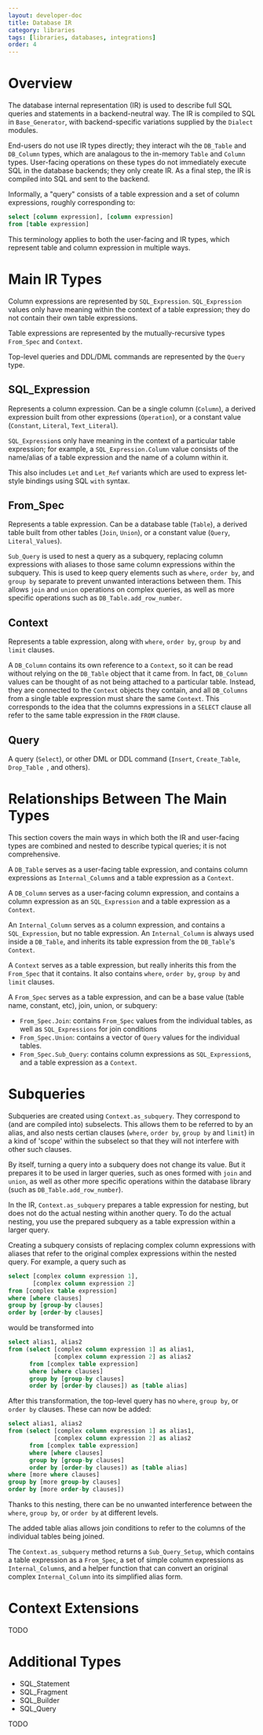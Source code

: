 ```yaml
---
layout: developer-doc
title: Database IR
category: libraries
tags: [libraries, databases, integrations]
order: 4
---
```


# Overview

The database internal representation (IR) is used to describe full SQL queries
and statements in a backend-neutral way. The IR is compiled to SQL in
`Base_Generator`, with backend-specific variations supplied by the `Dialect`
modules.

End-users do not use IR types directly; they interact wih the `DB_Table` and
`DB_Column` types, which are analagous to the in-memory `Table` and `Column`
types. User-facing operations on these types do not immediately execute SQL in
the database backends; they only create IR. As a final step, the IR is compiled
into SQL and sent to the backend.

Informally, a "query" consists of a table expression and a set of column
expressions, roughly corresponding to:

```sql
select [column expression], [column expression]
from [table expression]
```

This terminology applies to both the user-facing and IR types, which represent
table and column expression in multiple ways.

# Main IR Types

Column expressions are represented by `SQL_Expression`. `SQL_Expression` values
only have meaning within the context of a table expression; they do not contain
their own table expressions.

Table expressions are represented by the mutually-recursive types `From_Spec`
and `Context`.

Top-level queries and DDL/DML commands are represented by the `Query` type.

## SQL_Expression

Represents a column expression. Can be a single column (`Column`), a derived
expression built from other expressions (`Operation`), or a constant value
(`Constant`, `Literal`, `Text_Literal`).

`SQL_Expression`s only have meaning in the context of a particular table
expression; for example, a `SQL_Expression.Column` value consists of the
name/alias of a table expression and the name of a column within it.

This also includes `Let` and `Let_Ref` variants which are used to express
let-style bindings using SQL `with` syntax.

## From_Spec

Represents a table expression. Can be a database table (`Table`), a derived
table built from other tables (`Join`, `Union`), or a constant value (`Query`,
`Literal_Values`).

`Sub_Query` is used to nest a query as a subquery, replacing column expressions
with aliases to those same column expressions within the subquery. This is used
to keep query elements such as `where`, `order by`, and `group by` separate to
prevent unwanted interactions between them. This allows `join` and `union`
operations on complex queries, as well as more specific operations such as
`DB_Table.add_row_number`.

## Context

Represents a table expression, along with `where`, `order by`, `group by` and
`limit` clauses.

A `DB_Column` contains its own reference to a `Context`, so it can be read
without relying on the `DB_Table` object that it came from. In fact, `DB_Column`
values can be thought of as not being attached to a particular table. Instead,
they are connected to the `Context` objects they contain, and all `DB_Columns`
from a single table expression must share the same `Context`. This corresponds
to the idea that the columns expressions in a `SELECT` clause all refer to the
same table expression in the `FROM` clause.

## Query

A query (`Select`), or other DML or DDL command (`Insert`, `Create_Table`,
`Drop_Table `, and others).

# Relationships Between The Main Types

This section covers the main ways in which both the IR and user-facing types are
combined and nested to describe typical queries; it is not comprehensive.

A `DB_Table` serves as a user-facing table expression, and contains column
expressions as `Internal_Column`s and a table expression as a `Context`.

A `DB_Column` serves as a user-facing column expression, and contains a column
expression as an `SQL_Expression` and a table expression as a `Context`.

An `Internal_Column` serves as a column expression, and contains a
`SQL_Expression`, but no table expression. An `Internal_Column` is always used
inside a `DB_Table`, and inherits its table expression from the `DB_Table`'s
`Context`.

A `Context` serves as a table expression, but really inherits this from the
`From_Spec` that it contains. It also contains `where`, `order by`, `group by`
and `limit` clauses.

A `From_Spec` serves as a table expression, and can be a base value (table name,
constant, etc), join, union, or subquery:

- `From_Spec.Join`: contains `From_Spec` values from the individual tables, as
  well as `SQL_Expressions` for join conditions
- `From_Spec.Union`: contains a vector of `Query` values for the individual
  tables.
- `From_Spec.Sub_Query`: contains column expressions as `SQL_Expression`s, and a
  table expression as a `Context`.

# Subqueries

Subqueries are created using `Context.as_subquery`. They correspond to (and are
compiled into) subselects. This allows them to be referred to by an alias, and
also nests certian clauses (`where`, `order by`, `group by` and `limit`) in a
kind of 'scope' within the subselect so that they will not interfere with other
such clauses.

By itself, turning a query into a subquery does not change its value. But it
prepares it to be used in larger queries, such as ones formed with `join` and
`union`, as well as other more specific operations within the database library
(such as `DB_Table.add_row_number`).

In the IR, `Context.as_subquery` prepares a table expression for nesting, but
does not do the actual nesting within another query. To do the actual nesting,
you use the prepared subquery as a table expression within a larger query.

Creating a subquery consists of replacing complex column expressions with
aliases that refer to the original complex expressions within the nested query.
For example, a query such as

```sql
select [complex column expression 1],
       [complex column expression 2]
from [complex table expression]
where [where clauses]
group by [group-by clauses]
order by [order-by clauses]
```

would be transformed into

```sql
select alias1, alias2
from (select [complex column expression 1] as alias1,
             [complex column expression 2] as alias2
      from [complex table expression]
      where [where clauses]
      group by [group-by clauses]
      order by [order-by clauses]) as [table alias]
```

After this transformation, the top-level query has no `where`, `group by`, or
`order by` clauses. These can now be added:

```sql
select alias1, alias2
from (select [complex column expression 1] as alias1,
             [complex column expression 2] as alias2
      from [complex table expression]
      where [where clauses]
      group by [group-by clauses]
      order by [order-by clauses]) as [table alias]
where [more where clauses]
group by [more group-by clauses]
order by [more order-by clauses])
```

Thanks to this nesting, there can be no unwanted interference between the
`where`, `group by`, or `order by` at different levels.

The added table alias allows join conditions to refer to the columns of the
individual tables being joined.

The `Context.as_subquery` method returns a `Sub_Query_Setup`, which contains a
table expression as a `From_Spec`, a set of simple column expressions as
`Internal_Column`s, and a helper function that can convert an original complex
`Internal_Column` into its simplified alias form.

# Context Extensions

TODO

# Additional Types

- SQL_Statement
- SQL_Fragment
- SQL_Builder
- SQL_Query

TODO
